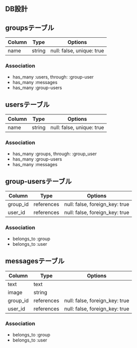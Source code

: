 ## DB設計

## groupsテーブル

|Column|Type|Options|
|------|----|-------|
|name|string|null: false, unique: true|

### Association
- has_many :users, through: :group-user
- has_many :messages
- has_many :group-users

## usersテーブル

|Column|Type|Options|
|------|----|-------|
|name|string|null: false, unique: true|

### Association
- has_many :groups, through: :group_user
- has_many :group-users
- has_many :messages

## group-usersテーブル

|Column|Type|Options|
|------|----|-------|
|group_id|references|null: false, foreign_key: true|
|user_id|references|null: false, foreign_key: true|

### Association
- belongs_to :group
- belongs_to :user

## messagesテーブル

|Column|Type|Options|
|------|----|-------|
|text|text||
|image|string||
|group_id|references|null: false, foreign_key: true|
|user_id|references|null: false, foreign_key: true|

### Association
- belongs_to :group
- belongs_to :user
